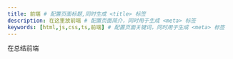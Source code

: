 ```yaml
---
title: 前端 # 配置页面标题,同时生成 <title> 标签
description: 在这里放前端 # 配置页面简介，同时用于生成 <meta> 标签
keywords: [html,js,css,ts,前端] # 配置页面关键词，同时用于生成 <meta> 标签
---
```


在总结前端
